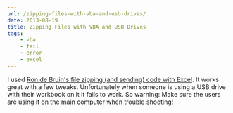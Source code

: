 ```yaml
---
url: /zipping-files-with-vba-and-usb-drives/
date: 2013-08-19
title: Zipping Files with VBA and USB Drives
tags:
    - vba
    - fail
    - error
    - excel
---
```


I used [Ron de Bruin's file zipping (and sending) code with Excel](http://www.rondebruin.nl/win/s7/win001.htm). It works great with a few tweaks. Unfortunately when someone is using a USB drive with their workbook on it it fails to work. So warning: Make sure the users are using it on the main computer when trouble shooting!
